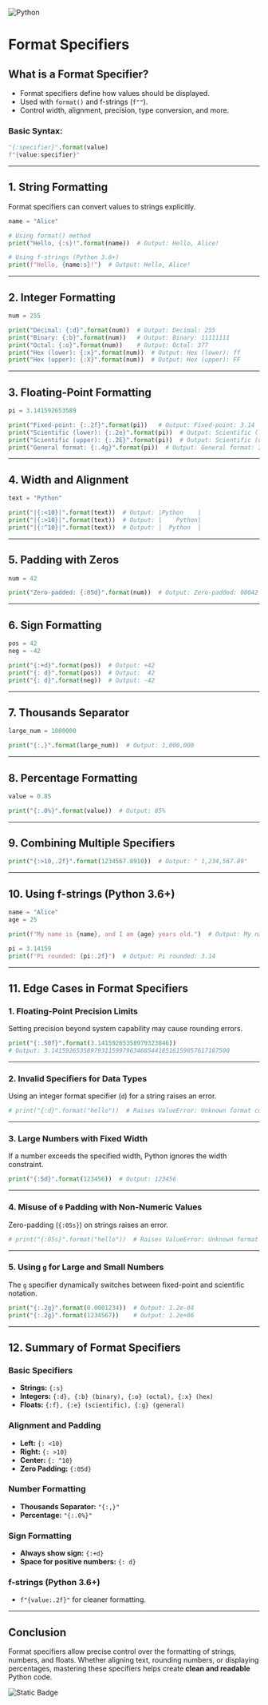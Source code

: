 
![Python](https://img.shields.io/badge/Python-FFD43B?style=for-the-badge&logo=python&logoColor=blue)

# Format Specifiers

## **What is a Format Specifier?**  
- Format specifiers define how values should be displayed.  
- Used with `format()` and f-strings (`f""`).  
- Control width, alignment, precision, type conversion, and more.  

### **Basic Syntax:**  
```python
"{:specifier}".format(value)
f"{value:specifier}"
```

---

## **1. String Formatting**  
Format specifiers can convert values to strings explicitly.  

```python
name = "Alice"

# Using format() method
print("Hello, {:s}!".format(name))  # Output: Hello, Alice!

# Using f-strings (Python 3.6+)
print(f"Hello, {name:s}!")  # Output: Hello, Alice!
```

---

## **2. Integer Formatting**  

```python
num = 255

print("Decimal: {:d}".format(num))  # Output: Decimal: 255
print("Binary: {:b}".format(num))   # Output: Binary: 11111111
print("Octal: {:o}".format(num))    # Output: Octal: 377
print("Hex (lower): {:x}".format(num))  # Output: Hex (lower): ff
print("Hex (upper): {:X}".format(num))  # Output: Hex (upper): FF
```

---

## **3. Floating-Point Formatting**  

```python
pi = 3.141592653589

print("Fixed-point: {:.2f}".format(pi))   # Output: Fixed-point: 3.14
print("Scientific (lower): {:.2e}".format(pi))  # Output: Scientific (lower): 3.14e+00
print("Scientific (upper): {:.2E}".format(pi))  # Output: Scientific (upper): 3.14E+00
print("General format: {:.4g}".format(pi))  # Output: General format: 3.142
```

---

## **4. Width and Alignment**  

```python
text = "Python"

print("|{:<10}|".format(text))  # Output: |Python    |
print("|{:>10}|".format(text))  # Output: |    Python|
print("|{:^10}|".format(text))  # Output: |  Python  |
```

---

## **5. Padding with Zeros**  

```python
num = 42

print("Zero-padded: {:05d}".format(num))  # Output: Zero-padded: 00042
```

---

## **6. Sign Formatting**  

```python
pos = 42
neg = -42

print("{:+d}".format(pos))  # Output: +42
print("{: d}".format(pos))  # Output:  42
print("{: d}".format(neg))  # Output: -42
```

---

## **7. Thousands Separator**  

```python
large_num = 1000000

print("{:,}".format(large_num))  # Output: 1,000,000
```

---

## **8. Percentage Formatting**  

```python
value = 0.85

print("{:.0%}".format(value))  # Output: 85%
```

---

## **9. Combining Multiple Specifiers**  

```python
print("{:>10,.2f}".format(1234567.8910))  # Output: " 1,234,567.89"
```

---

## **10. Using f-strings (Python 3.6+)**  

```python
name = "Alice"
age = 25

print(f"My name is {name}, and I am {age} years old.")  # Output: My name is Alice, and I am 25 years old.

pi = 3.14159
print(f"Pi rounded: {pi:.2f}")  # Output: Pi rounded: 3.14
```

---

## **11. Edge Cases in Format Specifiers**  

### **1. Floating-Point Precision Limits**  
Setting precision beyond system capability may cause rounding errors.  

```python
print("{:.50f}".format(3.14159265358979323846))  
# Output: 3.14159265358979311599796346854418516159057617187500
```

---

### **2. Invalid Specifiers for Data Types**  
Using an integer format specifier (`d`) for a string raises an error.  

```python
# print("{:d}".format("hello"))  # Raises ValueError: Unknown format code 'd' for object of type 'str'
```

---

### **3. Large Numbers with Fixed Width**  
If a number exceeds the specified width, Python ignores the width constraint.  

```python
print("{:5d}".format(123456))  # Output: 123456
```

---

### **4. Misuse of `0` Padding with Non-Numeric Values**  
Zero-padding (`{:05s}`) on strings raises an error.  

```python
# print("{:05s}".format("hello"))  # Raises ValueError: Unknown format code 's' for object of type 'str'
```

---

### **5. Using `g` for Large and Small Numbers**  
The `g` specifier dynamically switches between fixed-point and scientific notation.  

```python
print("{:.2g}".format(0.0001234))  # Output: 1.2e-04
print("{:.2g}".format(1234567))    # Output: 1.2e+06
```

---

## **12. Summary of Format Specifiers**  

### **Basic Specifiers**  
- **Strings:** `{:s}`  
- **Integers:** `{:d}, {:b} (binary), {:o} (octal), {:x} (hex)`  
- **Floats:** `{:f}, {:e} (scientific), {:g} (general)`  

### **Alignment and Padding**  
- **Left:** `{: <10}`  
- **Right:** `{: >10}`  
- **Center:** `{: ^10}`  
- **Zero Padding:** `{:05d}`  

### **Number Formatting**  
- **Thousands Separator:** `"{:,}"`  
- **Percentage:** `"{:.0%}"`  

### **Sign Formatting**  
- **Always show sign:** `{:+d}`  
- **Space for positive numbers:** `{: d}`  

### **f-strings (Python 3.6+)**  
- `f"{value:.2f}"` for cleaner formatting.  

---

## **Conclusion**  

Format specifiers allow precise control over the formatting of strings, numbers, and floats. Whether aligning text, rounding numbers, or displaying percentages, mastering these specifiers helps create **clean and readable** Python code.


![Static Badge](https://img.shields.io/badge/Aditya%20Kumar-black?style=for-the-badge&logo=atlasos&logoColor=%23ffffff)